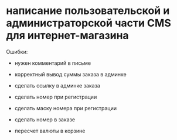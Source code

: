 # написание пользовательской и администраторской части CMS для интернет-магазина

Ошибки:
- нужен комментарий в письме
- корректный вывод суммы заказа в админке 
- сделать ссылку в админке заказа
- сделать номер при регистрации
- сделать маску номера при регистрации 
- сделать номер в заказе 

- пересчет валюты в корзине